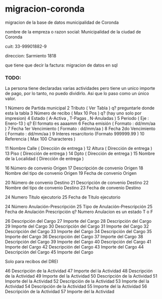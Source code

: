 migracion-coronda
=================

migracion de la base de datos municipalidad de Coronda

nombre de la empreza o razon social:
Municipalidad de la ciudad de Coronda

cuit:
33-99901882-9

direccion:
Sarmiento 1818

que tiene que decir la factura:
migracion de datos en sql

### TODO:

La persona tiene declaradas varias actividades pero tiene un unico importe de 
pago, por lo tanto, no puedo dividirlo. Asi que lo paso como un único valor. 


 1  Número de Partida municipal
 2  Tributo ( Ver Tabla ) 
 q? preguntarle donde esta la tabla
 3  Número de recibo ( Max 10 Pos ) 
 q? (hay uno solo por impresion)
 4  Estado ( A-Activa , T-Pagas , N-Anuladas )
 5  Periodo ( Eje : Enero-13 )
 q? El formato es aaaamm 
 6  Fecha emisión ( Formato : dd/mm/aa )
 7  Fecha 1er Vencimiento ( Formato : dd/mm/aa )
 8  Fecha 2do Vencimiento ( Formato : dd/mm/aa )
 9  Interes resarcitorio (Formato 999999.99 )
 10 Referencia ( Max 100 Characteres )

 11 Nombre Calle ( Dirección de entrega )
 12 Altura ( Dirección de entrega )
 13 Piso ( Dirección de entrega )
 14 Dpto ( Dirección de entrega )
 15 Nombre de la Localidad ( Dirección de entrega )

 16 Número de convenio Origen
 17 Descripción de convenio Origen
 18 Nombre del tipo de convenio Origen
 19 Fecha de convenio Origen

 20 Número de convenio Destino
 21 Descripción de convenio Destino
 22 Nombre del tipo de convenio Destino
 23 Fecha de convenio Destino

 24 Numero Título ejecutorio
 25 Fecha de Título ejecutorio

 24 Número Anulación-Prescripción
 25 Tipo de Anulación-Prescripción
 25 Fecha de Anulación Prescripción
 q? Numero Anulacion es un estado T o F

 26 Descripción del Cargo
 27 Importe del Cargo
 28 Descripción del Cargo
 29 Importe del Cargo
 30 Descripción del Cargo
 31 Importe del Cargo
 32 Descripción del Cargo
 33 Importe del Cargo
 34 Descripción del Cargo
 35 Importe del Cargo
 36 Descripción del Cargo
 37 Importe del Cargo
 38 Descripción del Cargo
 39 Importe del Cargo
 40 Descripción del Cargo
 41 Importe del Cargo
 42 Descripción del Cargo
 43 Importe del Cargo
 44 Descripción del Cargo
 45 Importe del Cargo

Solo para recibos del DREI

 46 Descripción de la Actividad
 47 Importe del la Actividad
 48 Descripción de la Actividad
 49 Importe del la Actividad
 50 Descripción de la Actividad
 51 Importe del la Actividad
 52 Descripción de la Actividad
 53 Importe del la Actividad
 54 Descripción de la Actividad
 55 Importe del la Actividad
 56 Descripción de la Actividad
 57 Importe del la Actividad
